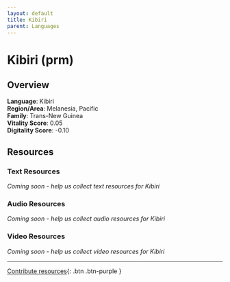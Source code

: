 ```yaml
---
layout: default
title: Kibiri
parent: Languages
---
```


# Kibiri (prm)

## Overview

**Language**: Kibiri  
**Region/Area**: Melanesia, Pacific  
**Family**: Trans-New Guinea  
**Vitality Score**: 0.05  
**Digitality Score**: -0.10  

## Resources

### Text Resources
*Coming soon - help us collect text resources for Kibiri*

### Audio Resources
*Coming soon - help us collect audio resources for Kibiri*

### Video Resources
*Coming soon - help us collect video resources for Kibiri*

---

[Contribute resources](https://fairtrain.github.io/){: .btn .btn-purple }
